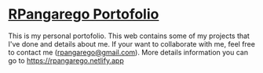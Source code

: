 # <a href="https://rpangarego.netlify.app/">RPangarego Portofolio</a>

This is my personal portofolio. This web contains some of my projects that I've done and details about me. If your want to collaborate with me, feel free to contact me (rpangarego@gmail.com). More details information you can go to https://rpangarego.netlify.app
